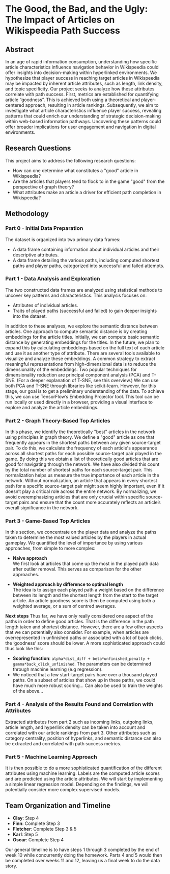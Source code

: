 # The Good, the Bad, and the Ugly: The Impact of Articles on Wikispeedia Path Success

## Abstract
In an age of rapid information consumption, understanding how specific article characteristics influence navigation behavior in Wikispeedia could offer insights into decision-making within hyperlinked environments. We hypothesize that player success in reaching target articles in Wikispeedia may be impacted by inherent article attributes, such as length, link density, and topic specificity. Our project seeks to analyze how these attributes correlate with path success. First, metrics are established for quantifying article “goodness”. This is achieved both using a theoretical and player-centered approach, resulting in article rankings. Subsequently, we aim to investigate what article characteristics influence player success, revealing patterns that could enrich our understanding of strategic decision-making within web-based information pathways. Uncovering these patterns could offer broader implications for user engagement and navigation in digital environments.

## Research Questions
This project aims to address the following research questions:
- How can one determine what constitutes a "good" article in Wikispeedia?
- Are the articles that players tend to flock to in the game "good" from the perspective of graph theory?
- What attributes make an article a driver for efficient path completion in Wikispeedia?

## Methodology

### Part 0 - Initial Data Preparation
The dataset is organized into two primary data frames:
- A data frame containing information about individual articles and their descriptive attributes.
- A data frame detailing the various paths, including computed shortest paths and player paths, categorized into successful and failed attempts.

### Part 1 - Data Analysis and Exploration
The two constructed data frames are analyzed using statistical methods to uncover key patterns and characteristics. This analysis focuses on:
- Attributes of individual articles.
- Traits of played paths (successful and failed) to gain deeper insights into the dataset.

In addition to these analyses, we explore the semantic distance between articles. One approach to compute semantic distance is by creating embeddings for the article titles. Initially, we can compute basic semantic distance by generating embeddings for the titles. In the future, we plan to expand this by calculating embeddings based on the full text of each article and use it as another type of attribute. There are several tools available to visualize and analyze these embeddings. A common strategy to extract meaningful representations from high-dimensional data is to reduce the dimensionality of the embeddings. Two popular techniques for dimensionality reduction are principal component analysis (PCA) and T-SNE. (For a deeper explanation of T-SNE, see this overview.) We can use both PCA and T-SNE through libraries like scikit-learn. However, for this stage, our goal is to get a preliminary understanding of the data. To achieve this, we can use TensorFlow’s Embedding Projector tool. This tool can be run locally or used directly in a browser, providing a visual interface to explore and analyze the article embeddings.

### Part 2 - Graph Theory-Based Top Articles
In this phase, we identify the theoretically "best" articles in the network using principles in graph theory. We define a "good" article as one that frequently appears in the shortest paths between any given source-target pair. To do this, we calculate the frequency of each article's appearance across all shortest paths for each possible source-target pair played in the game. By doing this we obtain a list of theoretically good articles that are good for navigating through the network. We have also divided this count by the total number of shortest paths for each source-target pair. This normalization helps us measure the true importance of each article in the network. Without normalization, an article that appears in every shortest path for a specific source-target pair might seem highly important, even if it doesn’t play a critical role across the entire network. By normalizing, we avoid overemphasizing articles that are only crucial within specific source-target pairs and ensure that the count more accurately reflects an article’s overall significance in the network.

### Part 3 - Game-Based Top Articles
In this section, we concentrate on the player data and analyze the paths taken to determine the most valued articles by the players in actual gameplay. We quantified the level of importance by using various approaches, from simple to more complex:
- **Naive approach**  
  We first look at articles that come up the most in the played path data after outlier removal. This serves as comparison for the other approaches.
  
- **Weighted approach by difference to optimal length**  
  The idea is to assign each played path a weight based on the difference between its length and the shortest length from the start to the target article. An article goodness score is then be computed using both a weighted average, or a sum of centred averages.
  

**Next steps**
Thus far, we have only really considered one aspect of the paths in order to define good articles. That is the difference in the path length taken and shortest distance. However, there are a few other aspects that we can potentially also consider. For example, when articles are overrepresented in unfinished paths or associated with a lot of back clicks, the ‘goodness’ score should be lower. A more sophisticated approach could thus look like this:
- **Scoring function**: `alpha*dist_diff + beta*unfinished_penalty + gamma*back_click_unfinished`. The parameters can be determined through machine learning (e.g regression).
- We noticed that a few start-target pairs have over a thousand played paths. On a subset of articles that show up in these paths, we could have much more robust scoring… Can also be used to train the weights of the above…

### Part 4 - Analysis of the Results Found and Correlation with Attributes
Extracted attributes from part 2 such as incoming links, outgoing links, article length, and hyperlink density can be taken into account and correlated with our article rankings from part 3. Other attributes such as category centrality, position of hyperlinks, and semantic distance can also be extracted and correlated with path success metrics.

### Part 5 - Machine Learning Approach
It is then possible to do a more sophisticated quantification of the different attributes using machine learning. Labels are the computed article scores and are predicted using the article attributes. We will start by implementing a simple linear regression model. Depending on the findings, we will potentially consider more complex supervised models.

## Team Organization and Timeline
- **Clay**: Step 4
- **Finn**: Complete Step 3
- **Fletcher**: Complete Step 3 & 5
- **Karl**: Step 5
- **Oscar**: Complete Step 4

Our general timeline is to have steps 1 through 3 completed by the end of week 10 while concurrently doing the homework. Parts 4 and 5 would then be completed over weeks 11 and 12, leaving us a final week to do the data story.


